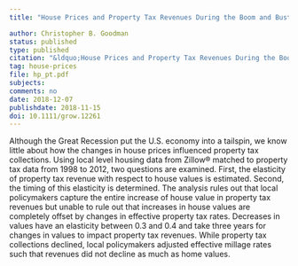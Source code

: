```yaml
---
title: "House Prices and Property Tax Revenues During the Boom and Bust: Evidence from Small-Area Estimates"

author: Christopher B. Goodman
status: published
type: published
citation: "&ldquo;House Prices and Property Tax Revenues During the Boom and Bust: Evidence from Small-Area Estimates.&rdquo; <em>Growth and Change</em> 49 (4): 636-656."
tag: house-prices
file: hp_pt.pdf
subjects:
comments: no
date: 2018-12-07
publishdate: 2018-11-15
doi: 10.1111/grow.12261
---
```


Although the Great Recession put the U.S. economy into a tailspin, we know little about how the changes in house prices influenced property tax collections. Using local level housing data from Zillow&reg; matched to property tax data from 1998 to 2012, two questions are examined. First, the elasticity of property tax revenue with respect to house values is estimated. Second, the timing of this elasticity is determined. The analysis rules out that local policymakers capture the entire increase of house value in property tax revenues but unable to rule out that increases in house values are completely offset by changes in effective property tax rates. Decreases in values have an elasticity between 0.3 and 0.4 and take three years for changes in values to impact property tax revenues. While property tax collections declined, local policymakers adjusted effective millage rates such that revenues did not decline as much as home values.
